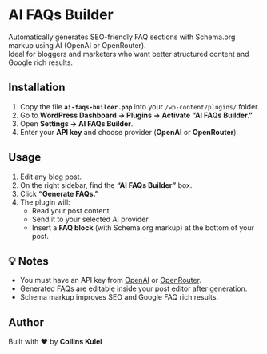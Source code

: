 # AI FAQs Builder

Automatically generates SEO-friendly FAQ sections with Schema.org markup using AI (OpenAI or OpenRouter).  
Ideal for bloggers and marketers who want better structured content and Google rich results.

## Installation

1. Copy the file **`ai-faqs-builder.php`** into your `/wp-content/plugins/` folder.
2. Go to **WordPress Dashboard → Plugins → Activate “AI FAQs Builder.”**
3. Open **Settings → AI FAQs Builder**.
4. Enter your **API key** and choose provider (**OpenAI** or **OpenRouter**).

## Usage

1. Edit any blog post.
2. On the right sidebar, find the **“AI FAQs Builder”** box.
3. Click **“Generate FAQs.”**
4. The plugin will:
   - Read your post content
   - Send it to your selected AI provider
   - Insert a **FAQ block** (with Schema.org markup) at the bottom of your post.

## 💡 Notes

- You must have an API key from [OpenAI](https://platform.openai.com/) or [OpenRouter](https://openrouter.ai/).  
- Generated FAQs are editable inside your post editor after generation.
- Schema markup improves SEO and Google FAQ rich results.

##  Author
Built with ❤️ by **Collins Kulei**  
